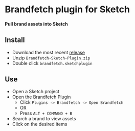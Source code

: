 # Brandfetch plugin for Sketch

#### Pull brand assets into Sketch

## Install

- Download the most recent [release](https://github.com/brandfetch/Brandfetch-Sketch-Plugin/releases)
- Unzip `Brandfetch-Sketch-Plugin.zip`
- Double click `brandfetch.sketchplugin`


## Use

- Open a Sketch project
- Open the Brandfetch Plugin
  - Click `Plugins -> Brandfetch -> Open Brandfetch`
  - OR
  - Press `ALT + COMMAND + B`
- Search a brand to view assets
- Click on the desired items

